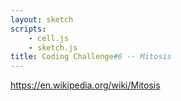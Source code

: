 ```yaml
---
layout: sketch
scripts: 
    - cell.js
    - sketch.js
title: Coding Challenge#6 -- Mitosis
---
```


<https://en.wikipedia.org/wiki/Mitosis>